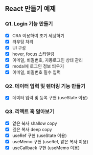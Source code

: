## React 만들기 예제

### Q1. Login 기능 만들기
- [x] CRA 이용하여 초기 세팅하기
- [x] 라우팅 처리
- [x] UI 구성
- [x] hover, focus 스타일링
- [x] 이메일, 비밀번호, 자동로그인 상태 관리
- [x] modal에 로그인 정보 띄우기
- [x] 이메일, 비밀번호 필수 입력

### Q2. 데이터 입력 및 렌더링 기능 만들기
- [x] 데이터 입력 및 등록 구현 (useState 이용)

### Q3. 리액트 훅 알아보기
- [x] 얕은 복사 shallow copy
- [x] 깊은 복사 deep copy
- [x] useRef 구현 (useState 이용)
- [x] useMemo 구현 (useRef, 얕은 복사 이용)
- [x] useCallback 구현 (useMemo 이용)